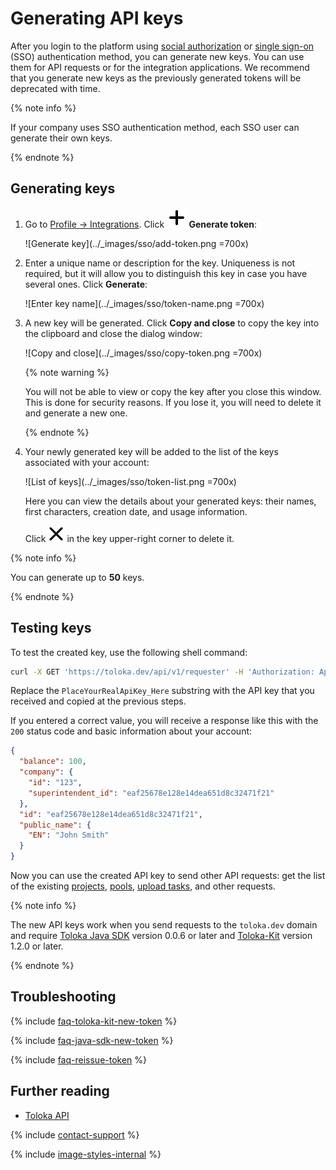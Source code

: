 # Generating API keys

After you login to the platform using [social authorization](access.md#social-auth) or [single sign-on](../sso/authentication.md) (SSO) authentication method, you can generate new keys. You can use them for API requests or for the integration applications. We recommend that you generate new keys as the previously generated tokens will be deprecated with time.

{% note info %}

If your company uses SSO authentication method, each SSO user can generate their own keys.

{% endnote %}

## Generating keys

1. Go to [Profile → Integrations](https://platform.toloka.ai/requester/profile/integration). Click **![Plus sign](../_images/plus-sign.svg) Generate token**:

    ![Generate key](../_images/sso/add-token.png =700x)

1. Enter a unique name or description for the key. Uniqueness is not required, but it will allow you to distinguish this key in case you have several ones. Click **Generate**:

    ![Enter key name](../_images/sso/token-name.png =700x)

1. A new key will be generated. Click **Copy and close** to copy the key into the clipboard and close the dialog window:

    ![Copy and close](../_images/sso/copy-token.png =700x)

    {% note warning %}

    You will not be able to view or copy the key after you close this window. This is done for security reasons. If you lose it, you will need to delete it and generate a new one.

    {% endnote %}

1. Your newly generated key will be added to the list of the keys associated with your account:

    ![List of keys](../_images/sso/token-list.png =700x)

    Here you can view the details about your generated keys: their names, first characters, creation date, and usage information.

    Click ![Delete button](../_images/delete-token.svg) in the key upper-right corner to delete it.

{% note info %}

You can generate up to **50** keys.

{% endnote %}

## Testing keys

To test the created key, use the following shell command:

```bash
curl -X GET 'https://toloka.dev/api/v1/requester' -H 'Authorization: ApiKey PlaceYourRealApiKey_Here'
```

Replace the `PlaceYourRealApiKey_Here` substring with the API key that you received and copied at the previous steps.

If you entered a correct value, you will receive a response like this with the `200` status code and basic information about your account:

```json
{
  "balance": 100,
  "company": {
    "id": "123",
    "superintendent_id": "eaf25678e128e14dea651d8c32471f21"
  },
  "id": "eaf25678e128e14dea651d8c32471f21",
  "public_name": {
    "EN": "John Smith"
  }
}
```

Now you can use the created API key to send other API requests: get the list of the existing [projects](https://toloka.ai/docs/api/api-reference/#get-/projects), [pools](https://toloka.ai/docs/api/api-reference/#get-/pools), [upload tasks](https://toloka.ai/docs/api/api-reference/#post-/tasks), and other requests.

{% note info %}

The new API keys work when you send requests to the `toloka.dev` domain and require [Toloka Java SDK](https://github.com/Toloka/toloka-java-sdk/releases) version 0.0.6 or later and [Toloka-Kit](https://github.com/Toloka/toloka-kit/releases) version 1.2.0 or later.

{% endnote %}

## Troubleshooting

{% include [faq-toloka-kit-new-token](../_includes/faq/api/toloka-kit-new-token.md) %}

{% include [faq-java-sdk-new-token](../_includes/faq/api/java-sdk-new-token.md) %}

{% include [faq-reissue-token](../_includes/faq/api/reissue-token.md) %}

## Further reading

- [Toloka API](https://toloka.ai/docs/api/api-reference/)

{% include [contact-support](../_includes/contact-support.md) %}

{% include [image-styles-internal](../../../_includes/image-styles-internal.md) %}